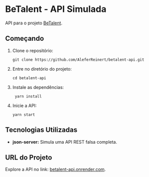 # BeTalent - API Simulada

API para o projeto [BeTalent](https://github.com/AleferReinert/betalent).

## Começando

1. Clone o repositório:
   ```
   git clone https://github.com/AleferReinert/betalent-api.git
   ```
2. Entre no diretório do projeto:
   ```
   cd betalent-api
   ```
3. Instale as dependências:
   ```
    yarn install
   ```
4. Inicie a API:
   ```
   yarn start
   ```

## Tecnologias Utilizadas

- **json-server:** Simula uma API REST falsa completa.

## URL do Projeto

Explore a API no link: [betalent-api.onrender.com](https://betalent-api.onrender.com).

